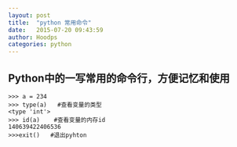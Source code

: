 ```yaml
---
layout: post
title:  "python 常用命令"
date:   2015-07-20 09:43:59
author: Hoodps
categories: python
---
```


## Python中的一写常用的命令行，方便记忆和使用

	>>> a = 234
	>>> type(a)   #查看变量的类型
	<type 'int'>
	>>> id(a)    #查看变量的内存id
	140639422406536
	>>>exit()   #退出pyhton



